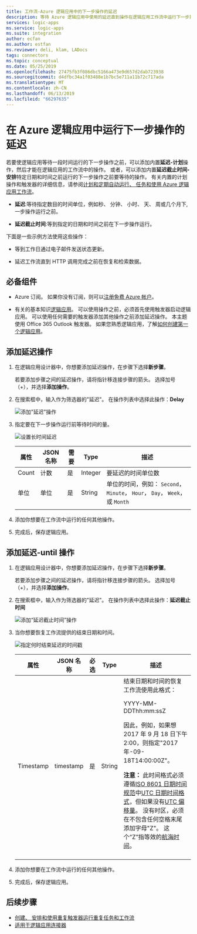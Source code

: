 ```yaml
---
title: 工作流-Azure 逻辑应用中的下一步操作的延迟
description: 等待 Azure 逻辑应用中使用的延迟直到操作在逻辑应用工作流中运行下一步操作
services: logic-apps
ms.service: logic-apps
ms.suite: integration
author: ecfan
ms.author: estfan
ms.reviewer: deli, klam, LADocs
tags: connectors
ms.topic: conceptual
ms.date: 05/25/2019
ms.openlocfilehash: 27475fb3f086dbc5166a473e9d657d2dab723938
ms.sourcegitcommit: d4dfbc34a1f03488e1b7bc5e711a11b72c717ada
ms.translationtype: MT
ms.contentlocale: zh-CN
ms.lasthandoff: 06/13/2019
ms.locfileid: "66297635"
---
```

# <a name="delay-running-the-next-action-in-azure-logic-apps"></a>在 Azure 逻辑应用中运行下一步操作的延迟

若要使逻辑应用等待一段时间运行的下一步操作之前，可以添加内置**延迟-计划**操作，然后才能在逻辑应用的工作流中的操作。 或者，可以添加内置**延迟截止时间-安排**特定日期和时间之前运行的下一步操作之前要等待的操作。 有关内置的计划操作和触发器的详细信息，请参阅[计划和定期自动运行、 任务和使用 Azure 逻辑应用工作流](../logic-apps/concepts-schedule-automated-recurring-tasks-workflows.md)。

* **延迟**:等待指定数目的时间单位，例如秒、 分钟、 小时、 天、 周或几个月下, 一步操作运行之前。

* **延迟截止时间**:等到指定的日期和时间之前在下一步操作运行。

下面是一些示例方法使用这些操作：

* 等到工作日通过电子邮件发送状态更新。

* 延迟工作流直到 HTTP 调用完成之前在恢复和检索数据。

## <a name="prerequisites"></a>必备组件

* Azure 订阅。 如果你没有订阅，则可以[注册免费 Azure 帐户](https://azure.microsoft.com/free/)。

* 有关的基本知识[逻辑应用](../logic-apps/logic-apps-overview.md)。 可以使用操作之前，必须首先使用触发器启动逻辑应用。 可以使用任何需要的触发器添加其他操作之前添加延迟操作。 本主题使用 Office 365 Outlook 触发器。 如果您熟悉逻辑应用，了解[如何创建第一个逻辑应用](../logic-apps/quickstart-create-first-logic-app-workflow.md)。

<a name="add-delay"></a>

## <a name="add-the-delay-action"></a>添加延迟操作

1. 在逻辑应用设计器中，你想要添加延迟操作，在步骤下选择**新步骤**。

   若要添加步骤之间的延迟操作，请将指针移连接步骤的箭头。 选择加号 （+），并选择**添加操作**。

1. 在搜索框中，输入作为筛选器的"延迟"。 在操作列表中选择此操作：**Delay**

   ![添加"延迟"操作](./media/connectors-native-delay/add-delay-action.png)

1. 指定要在下一步操作运行前等待时间的量。

   ![设置长时间延迟](./media/connectors-native-delay/delay-time-intervals.png)

   | 属性 | JSON 名称 | 需要 | Type | 描述 |
   |----------|-----------|----------|------|-------------|
   | Count | 计数 | 是 | Integer | 要延迟的时间单位数 |
   | 单位 | 单位 | 是 | String | 单位的时间，例如： `Second`， `Minute`， `Hour`， `Day`， `Week`，或 `Month` |
   ||||||

1. 添加你想要在工作流中运行的任何其他操作。

1. 完成后，保存逻辑应用。

<a name="add-delay-until"></a>

## <a name="add-the-delay-until-action"></a>添加延迟-until 操作

1. 在逻辑应用设计器中，你想要添加延迟操作，在步骤下选择**新步骤**。

   若要添加步骤之间的延迟操作，请将指针移连接步骤的箭头。 选择加号 （+），并选择**添加操作**。

1. 在搜索框中，输入作为筛选器的"延迟"。 在操作列表中选择此操作：**延迟截止时间**

   ![添加“延迟截止时间”操作](./media/connectors-native-delay/add-delay-until-action.png)

1. 当你想要恢复工作流提供的结束日期和时间。

   ![指定何时结束延迟的时间戳](./media/connectors-native-delay/delay-until-timestamp.png)

   | 属性 | JSON 名称 | 必选 | Type | 描述 |
   |----------|-----------|----------|------|-------------|
   | Timestamp | timestamp | 是 | String | 结束日期和时间的恢复工作流使用此格式： <p>YYYY-MM-DDThh:mm:ssZ <p>因此，例如，如果想 2017 年 9 月 18 日下午 2:00，则指定"2017年-09-18T14:00:00Z"。 <p>**注意：** 此时间格式必须遵循[ISO 8601 日期时间规范](https://en.wikipedia.org/wiki/ISO_8601#Combined_date_and_time_representations)中[UTC 日期时间格式](https://en.wikipedia.org/wiki/Coordinated_Universal_Time)，但如果没有[UTC 偏移量](https://en.wikipedia.org/wiki/UTC_offset)。 没有时区，必须在不包含任何空格末尾添加字母"Z"。 这个“Z”指等效的[航海时间](https://en.wikipedia.org/wiki/Nautical_time)。 |
   ||||||

1. 添加你想要在工作流中运行的任何其他操作。

1. 完成后，保存逻辑应用。

## <a name="next-steps"></a>后续步骤

* [创建、 安排和使用重复触发器运行重复任务和工作流](../connectors/connectors-native-recurrence.md)
* [适用于逻辑应用连接器](../connectors/apis-list.md)